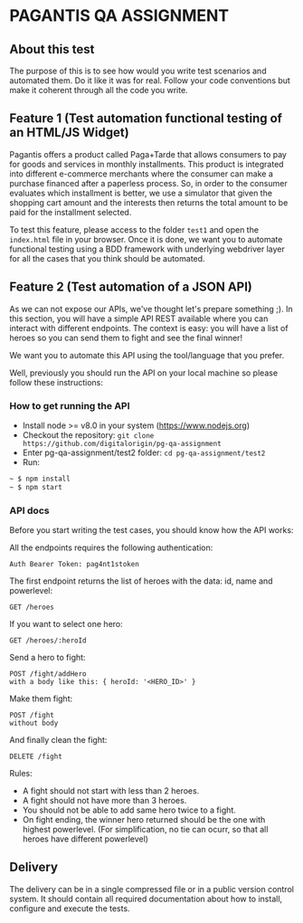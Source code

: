 # PAGANTIS QA ASSIGNMENT

## About this test
The purpose of this is to see how would you write test scenarios and automated them. Do it like it was for real. Follow your code conventions but make it coherent through all the code you write.


## Feature 1 (Test automation functional testing of an HTML/JS Widget)

Pagantis offers a product called Paga+Tarde that allows consumers to pay for goods and services in monthly installments. This product is integrated into different e-commerce merchants where the consumer can make a purchase financed after a paperless process.
So, in order to the consumer evaluates which installment is better, we use a simulator that given the shopping cart amount and the interests then returns the total amount to be paid for the installment selected.

To test this feature, please access to the folder `test1` and open the `index.html` file in your browser. Once it is done, we want you to automate functional testing using a BDD framework with underlying webdriver layer for all the cases that you think should be automated.

## Feature 2 (Test automation of a JSON API)

As we can not expose our APIs, we've thought let's prepare something ;).
In this section, you will have a simple API REST available where you can interact with different endpoints. 
The context is easy: you will have a list of heroes so you can send them to fight and see the final winner!

We want you to automate this API using the tool/language that you prefer.

Well, previously you should run the API on your local machine so please follow these instructions:

### How to get running the API

- Install node >= v8.0 in your system (https://www.nodejs.org)
- Checkout the repository: `git clone https://github.com/digitalorigin/pg-qa-assignment`
- Enter pg-qa-assignment/test2 folder: `cd pg-qa-assignment/test2`
- Run:
```bash
~ $ npm install
~ $ npm start
```

### API docs

Before you start writing the test cases, you should know how the API works:

All the endpoints requires the following authentication:
```
Auth Bearer Token: pag4nt1stoken
```
The first endpoint returns the list of heroes with the data: id, name and powerlevel:
```
GET /heroes
```
If you want to select one hero:
```
GET /heroes/:heroId
```
Send a hero to fight:
```
POST /fight/addHero
with a body like this: { heroId: '<HERO_ID>' }
```
Make them fight:
```
POST /fight
without body
```
And finally clean the fight:
```
DELETE /fight
```

Rules:

- A fight should not start with less than 2 heroes.
- A fight should not have more than 3 heroes.
- You should not be able to add same hero twice to a fight.
- On fight ending, the winner hero returned should be the one with highest powerlevel. (For simplification, no tie can ocurr, so that all heroes have different powerlevel)

## Delivery
The delivery can be in a single compressed file or in a public version control system. It should contain all required documentation about how to install, configure and execute the tests.
